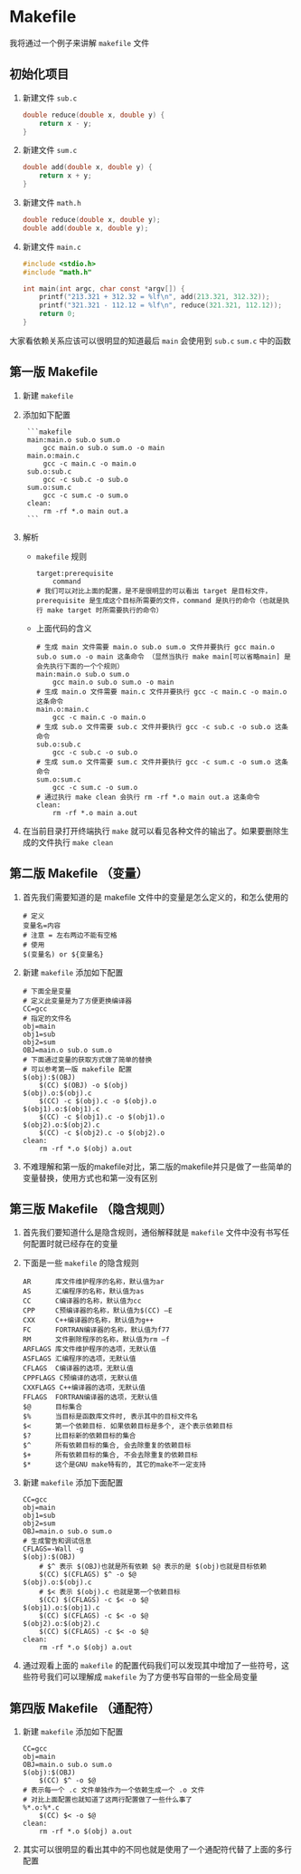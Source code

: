 # Makefile

我将通过一个例子来讲解 `makefile` 文件

## 初始化项目

1. 新建文件 `sub.c`

    ```c
    double reduce(double x, double y) {
        return x - y;
    }
    ```

2. 新建文件 `sum.c`

    ```c
    double add(double x, double y) {
        return x + y;
    }
    ```

3. 新建文件 `math.h`

    ```h
    double reduce(double x, double y);
    double add(double x, double y);
    ```

4. 新建文件 `main.c`

    ```c
    #include <stdio.h>
    #include "math.h"
    
    int main(int argc, char const *argv[]) {
        printf("213.321 + 312.32 = %lf\n", add(213.321, 312.32));
        printf("321.321 - 112.12 = %lf\n", reduce(321.321, 112.12));
        return 0;
    }

    ```

大家看依赖关系应该可以很明显的知道最后 `main` 会使用到 `sub.c` `sum.c` 中的函数

## 第一版 Makefile

1. 新建 `makefile`
2. 添加如下配置

        ```makefile
        main:main.o sub.o sum.o
            gcc main.o sub.o sum.o -o main
        main.o:main.c
            gcc -c main.c -o main.o
        sub.o:sub.c
            gcc -c sub.c -o sub.o
        sum.o:sum.c
            gcc -c sum.c -o sum.o
        clean:
            rm -rf *.o main out.a
        ```

3. 解析
    + `makefile` 规则

        ```
        target:prerequisite
            command
        # 我们可以对比上面的配置，是不是很明显的可以看出 target 是目标文件，prerequisite 是生成这个目标所需要的文件，command 是执行的命令（也就是执行 make target 时所需要执行的命令）
        ```

    + 上面代码的含义

        ```shell
        # 生成 main 文件需要 main.o sub.o sum.o 文件并要执行 gcc main.o sub.o sum.o -o main 这条命令 （显然当执行 make main[可以省略main] 是会先执行下面的一个个规则）
        main:main.o sub.o sum.o
            gcc main.o sub.o sum.o -o main
        # 生成 main.o 文件需要 main.c 文件并要执行 gcc -c main.c -o main.o 这条命令
        main.o:main.c
            gcc -c main.c -o main.o
        # 生成 sub.o 文件需要 sub.c 文件并要执行 gcc -c sub.c -o sub.o 这条命令
        sub.o:sub.c
            gcc -c sub.c -o sub.o
        # 生成 sum.o 文件需要 sum.c 文件并要执行 gcc -c sum.c -o sum.o 这条命令
        sum.o:sum.c
            gcc -c sum.c -o sum.o
        # 通过执行 make clean 会执行 rm -rf *.o main out.a 这条命令
        clean:
            rm -rf *.o main a.out
        ```

4. 在当前目录打开终端执行 `make` 就可以看见各种文件的输出了。如果要删除生成的文件执行 `make clean`

## 第二版 Makefile （变量）

1. 首先我们需要知道的是 makefile 文件中的变量是怎么定义的，和怎么使用的

    ```
    # 定义
    变量名=内容
    # 注意 = 左右两边不能有空格
    # 使用
    $(变量名) or ${变量名}
    ```

2. 新建 `makefile` 添加如下配置

    ```shell
    # 下面全是变量
    # 定义此变量是为了方便更换编译器
    CC=gcc
    # 指定的文件名
    obj=main
    obj1=sub
    obj2=sum
    OBJ=main.o sub.o sum.o
    # 下面通过变量的获取方式做了简单的替换
    # 可以参考第一版 makefile 配置
    $(obj):$(OBJ)
        $(CC) $(OBJ) -o $(obj)
    $(obj).o:$(obj).c
        $(CC) -c $(obj).c -o $(obj).o
    $(obj1).o:$(obj1).c
        $(CC) -c $(obj1).c -o $(obj1).o
    $(obj2).o:$(obj2).c
        $(CC) -c $(obj2).c -o $(obj2).o
    clean:
        rm -rf *.o $(obj) a.out
    ```

3. 不难理解和第一版的makefile对比，第二版的makefile并只是做了一些简单的变量替换，使用方式也和第一没有区别

## 第三版 Makefile （隐含规则）

1. 首先我们要知道什么是隐含规则，通俗解释就是 `makefile` 文件中没有书写任何配置时就已经存在的变量
2. 下面是一些 `makefile` 的隐含规则

    ```
    AR      库文件维护程序的名称，默认值为ar
    AS      汇编程序的名称，默认值为as
    CC      C编译器的名称，默认值为cc
    CPP     C预编译器的名称，默认值为$(CC) –E
    CXX     C++编译器的名称，默认值为g++
    FC      FORTRAN编译器的名称，默认值为f77
    RM      文件删除程序的名称，默认值为rm –f
    ARFLAGS 库文件维护程序的选项，无默认值
    ASFLAGS 汇编程序的选项，无默认值
    CFLAGS  C编译器的选项，无默认值
    CPPFLAGS C预编译的选项，无默认值
    CXXFLAGS C++编译器的选项，无默认值
    FFLAGS  FORTRAN编译器的选项，无默认值
    $@      目标集合
    $%      当目标是函数库文件时, 表示其中的目标文件名
    $<      第一个依赖目标. 如果依赖目标是多个, 逐个表示依赖目标
    $?      比目标新的依赖目标的集合
    $^      所有依赖目标的集合, 会去除重复的依赖目标
    $+      所有依赖目标的集合, 不会去除重复的依赖目标
    $*      这个是GNU make特有的, 其它的make不一定支持
    ```

3. 新建 `makefile` 添加下面配置

    ```shell
    CC=gcc
    obj=main
    obj1=sub
    obj2=sum
    OBJ=main.o sub.o sum.o
    # 生成警告和调试信息
    CFLAGS=-Wall -g
    $(obj):$(OBJ)
        # $^ 表示 $(OBJ)也就是所有依赖 $@ 表示的是 $(obj)也就是目标依赖
        $(CC) $(CFLAGS) $^ -o $@
    $(obj).o:$(obj).c
        # $< 表示 $(obj).c 也就是第一个依赖目标
        $(CC) $(CFLAGS) -c $< -o $@
    $(obj1).o:$(obj1).c
        $(CC) $(CFLAGS) -c $< -o $@
    $(obj2).o:$(obj2).c
        $(CC) $(CFLAGS) -c $< -o $@
    clean:
        rm -rf *.o $(obj) a.out
    ```

4. 通过观看上面的 `makefile` 的配置代码我们可以发现其中增加了一些符号，这些符号我们可以理解成 `makefile` 为了方便书写自带的一些全局变量

## 第四版 Makefile （通配符）

1. 新建 `makefile` 添加如下配置

    ```shell
    CC=gcc
    obj=main
    OBJ=main.o sub.o sum.o
    $(obj):$(OBJ)
        $(CC) $^ -o $@
    # 表示每一个 .c 文件单独作为一个依赖生成一个 .o 文件 
    # 对比上面配置也就知道了这两行配置做了一些什么事了
    %*.o:%*.c
        $(CC) $< -o $@
    clean:
        rm -rf *.o $(obj) a.out
    ```

2. 其实可以很明显的看出其中的不同也就是使用了一个通配符代替了上面的多行配置
